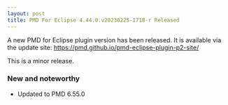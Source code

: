 ```yaml
---
layout: post
title: PMD For Eclipse 4.44.0.v20230225-1718-r Released
---
```


A new PMD for Eclipse plugin version has been released.
It is available via the update site: https://pmd.github.io/pmd-eclipse-plugin-p2-site/


This is a minor release.

### New and noteworthy

*    Updated to PMD 6.55.0

